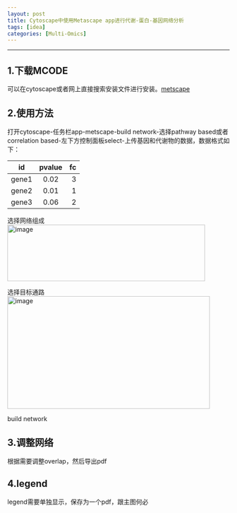 ```yaml
---
layout: post
title: Cytoscape中使用Metascape app进行代谢-蛋白-基因网络分析
tags: [idea]
categories: [Multi-Omics]
---
```

------------------------------------------------------------------------


## 1.下载MCODE 
可以在cytoscape或者网上直接搜索安装文件进行安装。[metscape](https://apps.cytoscape.org/apps/metscape)

## 2.使用方法
打开cytoscape-任务栏app-metscape-build network-选择pathway based或者correlation based-左下方控制面板select-上传基因和代谢物的数据，数据格式如下：

id|pvalue|fc
--|:--:|--:
gene1|0.02|3
gene2|0.01|1
gene3|0.06|2

选择网络组成
<img width="448" height="128" alt="image" src="https://github.com/user-attachments/assets/2fdc168e-1d88-43d9-9232-effc175765f9" />

选择目标通路
<img width="459" height="255" alt="image" src="https://github.com/user-attachments/assets/acdf0e06-8f00-4dfb-bb4c-08880632635b" />

build network

## 3.调整网络
根据需要调整overlap，然后导出pdf

## 4.legend
legend需要单独显示，保存为一个pdf，跟主图何必
